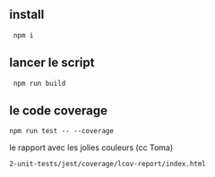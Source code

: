## install
```
 npm i
```

## lancer le script
```
 npm run build
```

## le code coverage
```
npm run test -- --coverage
```

le rapport avec les jolies couleurs (cc Toma)
```
2-unit-tests/jest/coverage/lcov-report/index.html
```